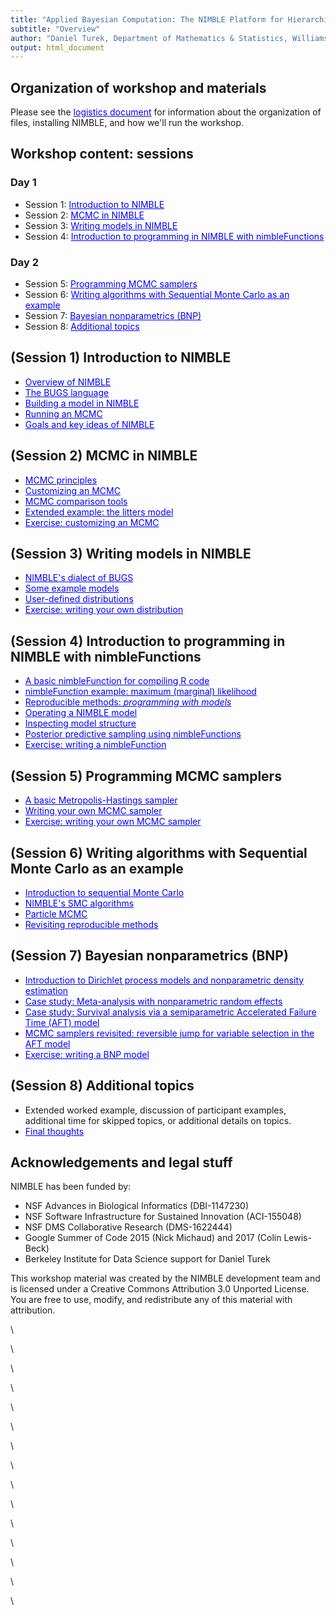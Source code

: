 ```yaml
---
title: "Applied Bayesian Computation: The NIMBLE Platform for Hierarchical Modeling and MCMC"
subtitle: "Overview"
author: "Daniel Turek, Department of Mathematics & Statistics, Williams College"
output: html_document
---
```




## Organization of workshop and materials

Please see the <a href="logistics_slides.html" target="_blank" style="color: blue">logistics document</a> for information about the organization of files, installing NIMBLE, and how we'll run the workshop.

## Workshop content: sessions



### Day 1

 - Session 1: <a href="overview_slides.html#(4)" style="color: blue">Introduction to NIMBLE</a>
 - Session 2: <a href="overview_slides.html#(5)" style="color: blue">MCMC in NIMBLE</a>
 - Session 3: <a href="overview_slides.html#(6)" style="color: blue">Writing models in NIMBLE</a>
 - Session 4: <a href="overview_slides.html#(7)" style="color: blue">Introduction to programming in NIMBLE with nimbleFunctions</a>



### Day 2

 - Session 5: <a href="overview_slides.html#(8)" style="color: blue">Programming MCMC samplers</a>
 - Session 6: <a href="overview_slides.html#(9)" style="color: blue">Writing algorithms with Sequential Monte Carlo as an example</a>
 - Session 7: <a href="overview_slides.html#(10)" style="color: blue">Bayesian nonparametrics (BNP)</a>
 - Session 8: <a href="overview_slides.html#(11)" style="color: blue">Additional topics</a>

## (Session 1) Introduction to NIMBLE

 - <a href="modules/1.1_nimble_background_slides.html" target="_blank" style="color: blue">Overview of NIMBLE</a>
 - <a href="modules/1.2_bugs_language_slides.html" target="_blank" style="color: blue">The BUGS language</a>
 - <a href="modules/1.3_build_model_slides.html" target="_blank" style="color: blue">Building a model in NIMBLE</a>
 - <a href="modules/1.4_run_mcmc_slides.html" target="_blank" style="color: blue">Running an MCMC</a>
 - <a href="modules/1.5_nimble_principles_slides.html" target="_blank" style="color: blue">Goals and key ideas of NIMBLE</a>

## (Session 2) MCMC in NIMBLE

 - <a href="modules/2.1_mcmc_principles_slides.html" target="_blank" style="color: blue">MCMC principles</a>
 - <a href="modules/2.2_customizing_mcmc_slides.html" target="_blank" style="color: blue">Customizing an MCMC</a>
 - <a href="modules/2.3_compareMCMC_slides.html" target="_blank" style="color: blue">MCMC comparison tools</a>
 - <a href="modules/2.4_customizing_mcmc_extended_slides.html" target="_blank" style="color: blue">Extended example: the litters model</a>
 - <a href="modules/2.5_mcmc_exercises_slides.html" target="_blank" style="color: blue">Exercise: customizing an MCMC</a>

## (Session 3) Writing models in NIMBLE

 - <a href="modules/3.1_nimble_bugs_slides.html" target="_blank" style="color: blue">NIMBLE's dialect of BUGS</a>
 - <a href="modules/3.2_example_models_slides.html" target="_blank" style="color: blue">Some example models</a>
 - <a href="modules/3.3_user_dist_slides.html" target="_blank" style="color: blue">User-defined distributions</a>
 - <a href="modules/3.4_user_dist_exercises_slides.html" target="_blank" style="color: blue">Exercise: writing your own distribution</a>

## (Session 4) Introduction to programming in NIMBLE with nimbleFunctions

 - <a href="modules/4.1_compile_R_slides.html" target="_blank" style="color: blue">A basic nimbleFunction for compiling R code</a>
 - <a href="modules/4.2_basic_nimbleFunction_slides.html" target="_blank" style="color: blue">nimbleFunction example: maximum (marginal) likelihood</a>
 - <a href="modules/4.3_programming_with_models_slides.html" target="_blank" style="color: blue">Reproducible methods: *programming with models*</a>
 - <a href="modules/4.4_operating_model_slides.html" target="_blank" style="color: blue">Operating a NIMBLE model</a>
 - <a href="modules/4.5_model_structure_slides.html" target="_blank" style="color: blue">Inspecting model structure</a>
 - <a href="modules/4.6_full_nimbleFunction_slides.html" target="_blank" style="color: blue">Posterior predictive sampling using nimbleFunctions</a>
 - <a href="modules/4.7_writing_nimbleFunctions_exercises_slides.html" target="_blank" style="color: blue">Exercise: writing a nimbleFunction</a>

## (Session 5) Programming MCMC samplers

 - <a href="modules/5.1_nimbleFunction_samplers_slides.html" target="_blank" style="color: blue">A basic Metropolis-Hastings sampler</a>
 - <a href="modules/5.2_user_sampler_slides.html" target="_blank" style="color: blue">Writing your own MCMC sampler</a>
 - <a href="modules/5.3_user_sampler_exercises_slides.html" target="_blank" style="color: blue">Exercise: writing your own MCMC sampler</a>

## (Session 6) Writing algorithms with Sequential Monte Carlo as an example

 - <a href="modules/6.1_smc_intro_slides.html" target="_blank" style="color: blue">Introduction to sequential Monte Carlo</a>
 - <a href="modules/6.2_smc_nimble_slides.html" target="_blank" style="color: blue">NIMBLE's SMC algorithms</a>
 - <a href="modules/6.3_particle_mcmc_slides.html" target="_blank" style="color: blue">Particle MCMC</a>
 - <a href="modules/6.4_reproducibility_revisited_slides.html" target="_blank" style="color: blue">Revisiting reproducible methods</a>

## (Session 7) Bayesian nonparametrics (BNP)

 - <a href="modules/7.1_bnp_intro_slides.html" target="_blank" style="color: blue">Introduction to Dirichlet process models and nonparametric density estimation</a>
 - <a href="modules/7.2_meta_analysis_slides.html" target="_blank" style="color: blue">Case study: Meta-analysis with nonparametric random effects</a>
 - <a href="modules/7.3_survival_analysis_slides.html" target="_blank" style="color: blue">Case study: Survival analysis via a semiparametric Accelerated Failure Time (AFT) model</a>
 - <a href="modules/7.4_reversible_jump_AFT_slides.html" target="_blank" style="color: blue">MCMC samplers revisited: reversible jump for variable selection in the AFT model</a>
 - <a href="modules/7.5_bnp_exercises_slides.html" target="_blank" style="color: blue">Exercise: writing a BNP model</a>

## (Session 8) Additional topics
 - Extended worked example, discussion of participant examples, additional time for skipped topics, or additional details on topics.
 - <a href="modules/8.1_final_thoughts_slides.html" target="_blank" style="color: blue">Final thoughts</a>
 
## Acknowledgements and legal stuff

NIMBLE has been funded by:

 - NSF Advances in Biological Informatics (DBI-1147230)
 - NSF Software Infrastructure for Sustained Innovation (ACI-155048)
 - NSF DMS Collaborative Research (DMS-1622444)
 - Google Summer of Code 2015 (Nick Michaud) and 2017 (Colin Lewis-Beck)
 - Berkeley Institute for Data Science support for Daniel Turek

This workshop material was created by the NIMBLE development team and is licensed under a Creative Commons Attribution 3.0 Unported License. You are free to use, modify, and redistribute any of this material with attribution.

\  

\  

\  

\  

\  

\  

\  

\  

\  

\  

\  

\  

\  

\  

\  

